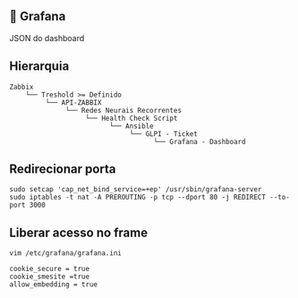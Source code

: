 ## :rocket: Grafana

JSON do dashboard

## Hierarquia

    Zabbix
        └── Treshold >= Definido
             └── API-ZABBIX
                  └── Redes Neurais Recorrentes
                       └── Health Check Script
                             └── Ansible
                                  └── GLPI - Ticket
                                        └── Grafana - Dashboard

## Redirecionar porta

    sudo setcap 'cap_net_bind_service=+ep' /usr/sbin/grafana-server 
    sudo iptables -t nat -A PREROUTING -p tcp --dport 80 -j REDIRECT --to-port 3000

## Liberar acesso no frame

    vim /etc/grafana/grafana.ini

    cookie_secure = true
    cookie_smesite =true
    allow_embedding = true

